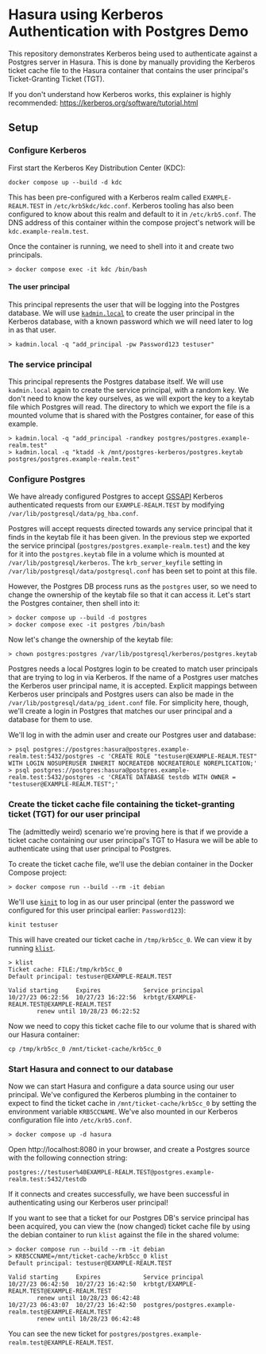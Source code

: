 # Hasura using Kerberos Authentication with Postgres Demo
This repository demonstrates Kerberos being used to authenticate against a Postgres server in Hasura.
This is done by manually providing the Kerberos ticket cache file to the Hasura container that contains
the user principal's Ticket-Granting Ticket (TGT).

If you don't understand how Kerberos works, this explainer is highly recommended: https://kerberos.org/software/tutorial.html

## Setup
### Configure Kerberos
First start the Kerberos Key Distribution Center (KDC):

```
docker compose up --build -d kdc
```

This has been pre-configured with a Kerberos realm called `EXAMPLE-REALM.TEST` in `/etc/krb5kdc/kdc.conf`.
Kerberos tooling has also been configured to know about this realm and default to it in `/etc/krb5.conf`.
The DNS address of this container within the compose project's network will be `kdc.example-realm.test`.

Once the container is running, we need to shell into it and create two principals.

```
> docker compose exec -it kdc /bin/bash
```

#### The user principal
This principal represents the user that will be logging into the Postgres database. We will use
[`kadmin.local`](https://web.mit.edu/kerberos/krb5-1.12/doc/admin/admin_commands/kadmin_local.html) to create the user
principal in the Kerberos database, with a known password which we will need later to log in as that user.

```
> kadmin.local -q "add_principal -pw Password123 testuser"
```

### The service principal
This principal represents the Postgres database itself. We will use `kadmin.local` again to create the service principal,
with a random key. We don't need to know the key ourselves, as we will export the key to a keytab file which Postgres will
read. The directory to which we export the file is a mounted volume that is shared with the Postgres container, for ease of
this example.

```
> kadmin.local -q "add_principal -randkey postgres/postgres.example-realm.test"
> kadmin.local -q "ktadd -k /mnt/postgres-kerberos/postgres.keytab postgres/postgres.example-realm.test"
```

### Configure Postgres
We have already configured Postgres to accept [GSSAPI](https://www.postgresql.org/docs/16/gssapi-auth.html) Kerberos
authenticated requests from our `EXAMPLE-REALM.TEST` by modifying `/var/lib/postgresql/data/pg_hba.conf`.

Postgres will accept requests directed towards any service principal that it finds in the keytab file it has been given.
In the previous step we exported the service principal (`postgres/postgres.example-realm.test`) and the key for it
into the `postgres.keytab` file in a volume which is mounted at `/var/lib/postgresql/kerberos`. The `krb_server_keyfile`
setting in `/var/lib/postgresql/data/postgresql.conf` has been set to point at this file.

However, the Postgres DB process runs as the `postgres` user, so we need to change the ownership of the keytab file so
that it can access it. Let's start the Postgres container, then shell into it:

```
> docker compose up --build -d postgres
> docker compose exec -it postgres /bin/bash
```

Now let's change the ownership of the keytab file:

```
> chown postgres:postgres /var/lib/postgresql/kerberos/postgres.keytab
```

Postgres needs a local Postgres login to be created to match user principals that are trying to log in via
Kerberos. If the name of a Postgres user matches the Kerberos user principal name, it is accepted. Explicit mappings
between Kerberos user principals and Postgres users can also be made in the `/var/lib/postgresql/data/pg_ident.conf`
file. For simplicity here, though, we'll create a login in Postgres that matches our user principal and a database
for them to use.

We'll log in with the admin user and create our Postgres user and database:

```
> psql postgres://postgres:hasura@postgres.example-realm.test:5432/postgres -c 'CREATE ROLE "testuser@EXAMPLE-REALM.TEST" WITH LOGIN NOSUPERUSER INHERIT NOCREATEDB NOCREATEROLE NOREPLICATION;'
> psql postgres://postgres:hasura@postgres.example-realm.test:5432/postgres -c 'CREATE DATABASE testdb WITH OWNER = "testuser@EXAMPLE-REALM.TEST";'
```

### Create the ticket cache file containing the ticket-granting ticket (TGT) for our user principal
The (admittedly weird) scenario we're proving here is that if we provide a ticket cache containing our user principal's TGT to
Hasura we will be able to authenticate using that user principal to Postgres.

To create the ticket cache file, we'll use the debian container in the Docker Compose project:

```
> docker compose run --build --rm -it debian
```

We'll use [`kinit`](https://web.mit.edu/kerberos/krb5-1.12/doc/user/user_commands/kinit.html) to log in as our user principal
(enter the password we configured for this user principal earlier: `Password123`):

```
kinit testuser
```

This will have created our ticket cache in `/tmp/krb5cc_0`. We can view it by running
[`klist`](https://web.mit.edu/kerberos/krb5-1.12/doc/user/user_commands/klist.html).

```
> klist
Ticket cache: FILE:/tmp/krb5cc_0
Default principal: testuser@EXAMPLE-REALM.TEST

Valid starting     Expires            Service principal
10/27/23 06:22:56  10/27/23 16:22:56  krbtgt/EXAMPLE-REALM.TEST@EXAMPLE-REALM.TEST
        renew until 10/28/23 06:22:52
```

Now we need to copy this ticket cache file to our volume that is shared with our Hasura container:

```
cp /tmp/krb5cc_0 /mnt/ticket-cache/krb5cc_0
```

### Start Hasura and connect to our database
Now we can start Hasura and configure a data source using our user principal. We've configured the Kerberos plumbing
in the container to expect to find the ticket cache in `/mnt/ticket-cache/krb5cc_0` by setting the environment variable
`KRB5CCNAME`. We've also mounted in our Kerberos configuration file into `/etc/krb5.conf`.

```
> docker compose up -d hasura
```

Open http://localhost:8080 in your browser, and create a Postgres source with the following connection string:

```
postgres://testuser%40EXAMPLE-REALM.TEST@postgres.example-realm.test:5432/testdb
```

If it connects and creates successfully, we have been successful in authenticating using our Kerberos user principal!

If you want to see that a ticket for our Postgres DB's service principal has been acquired, you can view the (now changed)
ticket cache file by using the debian container to run `klist` against the file in the shared volume:

```
> docker compose run --build --rm -it debian
> KRB5CCNAME=/mnt/ticket-cache/krb5cc_0 klist
Default principal: testuser@EXAMPLE-REALM.TEST

Valid starting     Expires            Service principal
10/27/23 06:42:50  10/27/23 16:42:50  krbtgt/EXAMPLE-REALM.TEST@EXAMPLE-REALM.TEST
        renew until 10/28/23 06:42:48
10/27/23 06:43:07  10/27/23 16:42:50  postgres/postgres.example-realm.test@EXAMPLE-REALM.TEST
        renew until 10/28/23 06:42:48
```

You can see the new ticket for `postgres/postgres.example-realm.test@EXAMPLE-REALM.TEST`.
